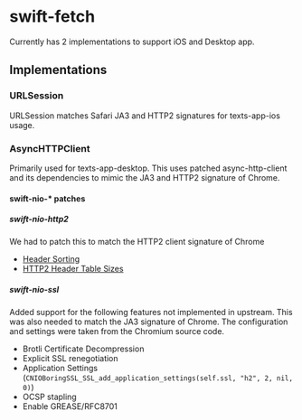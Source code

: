 # swift-fetch

Currently has 2 implementations to support iOS and Desktop app.

## Implementations

### URLSession

URLSession matches Safari JA3 and HTTP2 signatures for texts-app-ios usage.

### AsyncHTTPClient

Primarily used for texts-app-desktop. This uses patched async-http-client and its dependencies to mimic the JA3 and HTTP2 signature of Chrome.

#### swift-nio-* patches

##### swift-nio-http2

We had to patch this to match the HTTP2 client signature of Chrome

- [Header Sorting](https://github.com/TextsHQ/swift-nio-http2/commit/4ecd2e280b1f2ee6bcdbf663863792726751fd9b)
- [HTTP2 Header Table Sizes](https://github.com/TextsHQ/swift-nio-http2/commit/eeec9e24a628e8a15093136a8d5ec333adb3fcb3)

##### swift-nio-ssl

Added support for the following features not implemented in upstream. This was also needed to match the JA3 signature of Chrome. The configuration and settings were taken from the Chromium source code.

- Brotli Certificate Decompression
- Explicit SSL renegotiation
- Application Settings (`CNIOBoringSSL_SSL_add_application_settings(self.ssl, "h2", 2, nil, 0)`)
- OCSP stapling
- Enable GREASE/RFC8701

